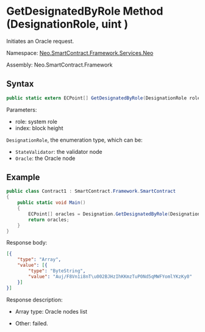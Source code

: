 # GetDesignatedByRole Method (DesignationRole, uint )

Initiates an Oracle request.

Namespace: [Neo.SmartContract.Framework.Services.Neo](../../neo.md)

Assembly: Neo.SmartContract.Framework

## Syntax

```c#
public static extern ECPoint[] GetDesignatedByRole(DesignationRole role, uint index);
```

Parameters:

- role: system role
- index: block height

`DesignationRole`, the enumeration type, which can be:

- `StateValidator`: the validator node
- `Oracle`: the Oracle node

## Example

```c#
public class Contract1 : SmartContract.Framework.SmartContract
{
    public static void Main()
    {
        ECPoint[] oracles = Designation.GetDesignatedByRole(DesignationRole.Oracle, 1000);
        return oracles;
    }
}
```

Response body:

```json
[{
	"type": "Array",
	"value": [{
		"type": "ByteString",
		"value": "Auj/F8Vn1i8nT\u002BJHzIhKKmzTuP0Nd5qMWFYomlYKzKy0"
	}]
}]
```

Response description:

- Array type: Oracle nodes list

- Other: failed.


